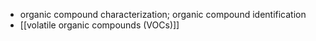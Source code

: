 - organic compound characterization; organic compound identification
- [[volatile organic compounds (VOCs)]]
